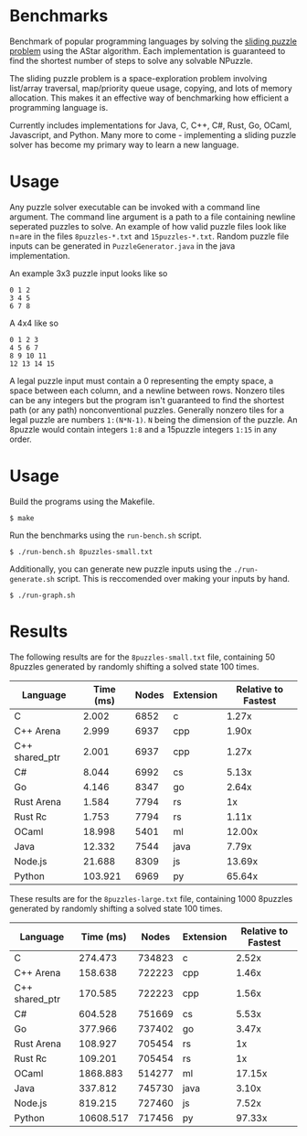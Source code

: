 # Benchmarks

Benchmark of popular programming languages by solving the [sliding puzzle problem](https://en.wikipedia.org/wiki/15_puzzle) using the AStar algorithm.
Each implementation is guaranteed to find the shortest number of steps to solve any solvable NPuzzle. 

The sliding puzzle problem is a space-exploration problem involving list/array traversal, map/priority queue usage, copying, and lots of memory allocation. This makes it an effective way of benchmarking how efficient a programming language is.

Currently includes implementations for Java, C, C++, C#, Rust, Go, OCaml, Javascript, and Python. Many more to come - implementing a sliding puzzle solver has become my primary way to learn a new language. 

# Usage
Any puzzle solver executable can be invoked with a command line argument. The command line argument is a path to a file containing newline seperated puzzles to solve.
An example of how valid puzzle files look like n=are in the files `8puzzles-*.txt` and `15puzzles-*.txt`. Random puzzle file inputs can be generated in `PuzzleGenerator.java` in the java implementation.

An example 3x3 puzzle input looks like so
```
0 1 2
3 4 5
6 7 8
```

A 4x4 like so
```
0 1 2 3
4 5 6 7
8 9 10 11
12 13 14 15
```

A legal puzzle input must contain a 0 representing the empty space, a space between each column, and a newline between rows. Nonzero tiles can be any integers but the program isn't guaranteed to find the shortest path (or any path) nonconventional puzzles. Generally nonzero tiles for a legal puzzle are numbers `1:(N*N-1)`. `N` being the dimension of the puzzle. An 8puzzle would contain integers `1:8` and a 15puzzle integers `1:15` in any order.

# Usage

Build the programs using the Makefile.

```shell
$ make
```

Run the benchmarks using the `run-bench.sh` script.

```shell
$ ./run-bench.sh 8puzzles-small.txt
```

Additionally, you can generate new puzzle inputs using the `./run-generate.sh` script. This is reccomended over making your inputs by hand.

```shell
$ ./run-graph.sh
```

# Results

The following results are for the `8puzzles-small.txt` file, containing 50 8puzzles generated by randomly shifting a solved state 100 times.

| Language       | Time (ms) | Nodes | Extension | Relative to Fastest |
|----------------|-----------|-------|-----------|---------------------|
| C              | 2.002     | 6852  | c         | 1.27x               |
| C++ Arena      | 2.999     | 6937  | cpp       | 1.90x               |
| C++ shared_ptr | 2.001     | 6937  | cpp       | 1.27x               |
| C#             | 8.044     | 6992  | cs        | 5.13x               |
| Go             | 4.146     | 8347  | go        | 2.64x               |
| Rust Arena     | 1.584     | 7794  | rs        | 1x                  |
| Rust Rc        | 1.753     | 7794  | rs        | 1.11x               |
| OCaml          | 18.998    | 5401  | ml        | 12.00x              |
| Java           | 12.332    | 7544  | java      | 7.79x               |
| Node.js        | 21.688    | 8309  | js        | 13.69x              |
| Python         | 103.921   | 6969  | py        | 65.64x              |


These results are for the `8puzzles-large.txt` file, containing 1000 8puzzles generated by randomly shifting a solved state 100 times.

| Language      | Time (ms) | Nodes  | Extension | Relative to Fastest |
|---------------|-----------|--------|-----------|---------------------|
| C             | 274.473   | 734823 | c         | 2.52x               |
| C++ Arena     | 158.638   | 722223 | cpp       | 1.46x               |
| C++ shared_ptr| 170.585   | 722223 | cpp       | 1.56x               |
| C#            | 604.528   | 751669 | cs        | 5.53x               |
| Go            | 377.966   | 737402 | go        | 3.47x               |
| Rust Arena    | 108.927   | 705454 | rs        | 1x                  |
| Rust Rc       | 109.201   | 705454 | rs        | 1x                  |
| OCaml         | 1868.883  | 514277 | ml        | 17.15x              |
| Java          | 337.812   | 745730 | java      | 3.10x               |
| Node.js       | 819.215   | 727460 | js        | 7.52x               |
| Python        | 10608.517 | 717456 | py        | 97.33x              |